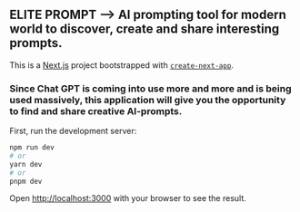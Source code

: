 ## ELITE PROMPT --> AI prompting tool for modern world to discover, create and share interesting prompts. 

This is a [Next.js](https://nextjs.org/) project bootstrapped with [`create-next-app`](https://github.com/vercel/next.js/tree/canary/packages/create-next-app).

### Since Chat GPT is coming into use more and more and is being used massively, this application will give you the opportunity to find and share creative AI-prompts.

First, run the development server:

```bash
npm run dev
# or
yarn dev
# or
pnpm dev
```

Open [http://localhost:3000](http://localhost:3000) with your browser to see the result.
